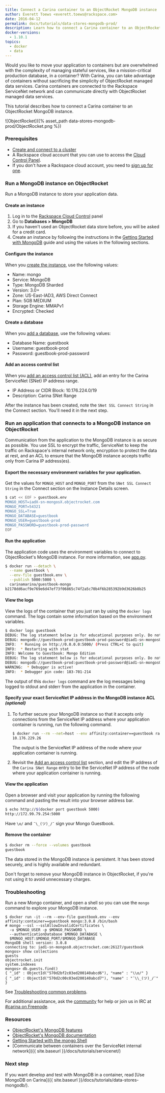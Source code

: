 ```yaml
---
title: Connect a Carina container to an ObjectRocket MongoDB instance
author: Everett Toews <everett.toews@rackspace.com>
date: 2016-04-12
permalink: docs/tutorials/data-stores-mongodb-prod/
description: Learn how to connect a Carina container to an ObjectRocket MongoDB instance and span your infrastructure across both Carina and ObjectRocket
docker-versions:
  - 1.10.1
topics:
  - docker
  - data
---
```


Would you like to move your application to containers but are overwhelmed with the complexity of managing stateful services, like a mission-critical production database, in a container? With Carina, you can take advantage of containers without sacrificing the simplicity of ObjectRocket managed data services. Carina containers are connected to the Rackspace ServiceNet network and can communicate directly with ObjectRocket managed data services.

This tutorial describes how to connect a Carina container to an ObjectRocket MongoDB instance.

![ObjectRocket]({% asset_path data-stores-mongodb-prod/ObjectRocket.png %})

### Prerequisites

* [Create and connect to a cluster](/docs/getting-started/create-connect-cluster/)
* A Rackspace cloud account that you can use to access the [Cloud Control Panel][control-panel].
 * If you don't have a Rackspace cloud account, you need to [sign up for one](https://www.rackspace.com/cloud).

### Run a MongoDB instance on ObjectRocket

Run a MongoDB instance to store your application data.

#### Create an instance

1. Log in to the [Rackspace Cloud Control][control-panel] panel
1. Go to **Databases > MongoDB**
1. If you haven't used an ObjectRocket data store before, you will be asked for a credit card.
1. Create an instance by following the instructions in the [Getting Started with MongoDB](https://objectrocket.com/docs/mongodb_getting_started.html) guide and using the values in the following sections.

#### Configure the instance

When you [create the instance](https://objectrocket.com/docs/mongodb_getting_started.html#create-an-instance), use the following values:

* Name: mongo
* Service: MongoDB
* Type: MongoDB Sharded
* Version: 3.0+
* Zone: US-East-IAD3, AWS Direct Connect
* Plan: 5GB MEDIUM
* Storage Engine: MMAPv1
* Encrypted: Checked

#### Create a database

When you [add a database](https://objectrocket.com/docs/mongodb_getting_started.html#add-a-database), use the following values:

* Database Name: guestbook
* Username: guestbook-prod
* Password: guestbook-prod-password

#### Add an access control list

When you [add an access control list (ACL)](https://objectrocket.com/docs/mongodb_getting_started.html#add-an-access-control-list-acl), add an entry for the Carina ServiceNet (SNet) IP address range.

 * IP Address or CIDR Block: 10.176.224.0/19
 * Description: Carina SNet Range

After the instance has been created, note the `SNet SSL Connect String` in the Connect section. You'll need it in the next step.

### Run an application that connects to a MongoDB instance on ObjectRocket

Communication from the application to the MongoDB instance is as secure as possible. You use SSL to encrypt the traffic, ServiceNet to keep the traffic on Rackspace's internal network only, encryption to protect the data at rest, and an ACL to ensure that the MongoDB instance accepts traffic only from Carina IP address(es).

#### Export the necessary environment variables for your application.

Get the values for `MONGO_HOST` and `MONGO_PORT` from the `SNet SSL Connect String` in the Connect section on the Instance Details screen.

```bash
$ cat << EOF > guestbook.env
MONGO_HOST=iadX-sn-mongosX.objectrocket.com
MONGO_PORT=54321
MONGO_SSL=True
MONGO_DATABASE=guestbook
MONGO_USER=guestbook-prod
MONGO_PASSWORD=guestbook-prod-password
EOF
```

#### Run the application

The application code uses the environment variables to connect to ObjectRocket's MongoDB instance. For more information, see [app.py](https://github.com/getcarina/examples/blob/master/guestbook-mongo/app.py).

```bash
$ docker run --detach \
  --name guestbook \
  --env-file guestbook.env \
  --publish 5000:5000 \
  carinamarina/guestbook-mongo
b2178dd6acf9e769e6d47ef73f06865c74f2a5c70b4f6b285392b9d3626b8b25
```

#### View the logs

View the logs of the container that you just ran by using the `docker logs` command. The logs contain some information based on the environment variables.

```bash
$ docker logs guestbook
DEBUG: The log statement below is for educational purposes only. Do not log credentials.
DEBUG: mongodb://guestbook-prod:guestbook-prod-password@iad1-sn-mongos0.objectrocket.com:26127/guestbook?ssl=True
INFO:  * Running on http://0.0.0.0:5000/ (Press CTRL+C to quit)
INFO:  * Restarting with stat
INFO: Welcome to Guestbook: Mongo Edition
DEBUG: The log statement below is for educational purposes only. Do not log credentials.
DEBUG: mongodb://guestbook-prod:guestbook-prod-password@iad1-sn-mongos0.objectrocket.com:26127/guestbook?ssl=True
WARNING:  * Debugger is active!
INFO:  * Debugger pin code: 183-701-214
```

The output of this `docker logs` command are the log messages being logged to stdout and stderr from the application in the container.

#### Specify your exact ServiceNet IP address in the MongoDB instance ACL _(optional)_

1. To further secure your MongoDB instance so that it accepts only connections from the ServiceNet IP address where your application container is running, run the following command.

    ```bash
    $ docker run --rm --net=host --env affinity:container==guestbook racknet/ip service ipv4
    10.176.229.26
    ```

    The output is the ServiceNet IP address of the node where your application container is running.

1. Revisit the [Add an access control list](#add-an-access-control-list) section, and edit the IP address of the `Carina SNet Range` entry to be the ServiceNet IP address of the node where your application container is running.

#### View the application

Open a browser and visit your application by running the following command and pasting the result into your browser address bar.

```bash
$ echo http://$(docker port guestbook 5000)
http://172.99.79.254:5000
```

Have `\o/` and `¯\_(ツ)_/¯` sign your Mongo Guestbook.

#### Remove the container

```bash
$ docker rm --force --volumes guestbook
guestbook
```

The data stored in the MongoDB instance is persistent. It has been stored securely, and is highly available and redundant.

Don't forget to remove your MongoDB instance in ObjectRocket, if you're not using it to avoid unnecessary charges.

### Troubleshooting

Run a new Mongo container, and open a shell so you can use the `mongo` command to explore your MongoDB instance.

```
$ docker run -it --rm --env-file guestbook.env --env affinity:container==guestbook mongo:3.0.8 /bin/bash
# mongo --ssl --sslAllowInvalidCertificates \
  -u $MONGO_USER -p $MONGO_PASSWORD \
  --authenticationDatabase $MONGO_DATABASE \
  $MONGO_HOST:$MONGO_PORT/$MONGO_DATABASE
MongoDB shell version: 3.0.8
connecting to: iad1-sn-mongos0.objectrocket.com:26127/guestbook
mongos> show collections
guests
objectrocket.init
system.indexes
mongos> db.guests.find()
{ "_id" : ObjectId("570d2bf2c03ed200140abcd6"), "name" : "\\o/" }
{ "_id" : ObjectId("570d2c00c03ed200140abcd7"), "name" : "¯\\_(ツ)_/¯" }
```

See [Troubleshooting common problems]({{site.baseurl}}/docs/troubleshooting/common-problems/).

For additional assistance, ask the [community](https://community.getcarina.com/) for help or join us in IRC at [#carina on Freenode](http://webchat.freenode.net/?channels=carina).

### Resources

* [ObjectRocket's MongoDB features](http://objectrocket.com/mongodb/)
* [ObjectRocket's MongoDB documentation](http://objectrocket.com/docs/mongodb.html)
* [Getting Started with the mongo Shell](http://docs.mongodb.org/master/tutorial/getting-started-with-the-mongo-shell/)
* [Communicate between containers over the ServiceNet internal network]({{ site.baseurl }}/docs/tutorials/servicenet/)

### Next step

If you want develop and test with MongoDB in a container, read [Use MongoDB on Carina]({{ site.baseurl }}/docs/tutorials/data-stores-mongodb/).

[control-panel]: http://mycloud.rackspace.com
